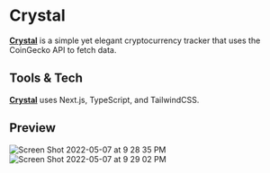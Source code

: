 # Crystal
[**Crystal**](https://crystal-crypto.vercel.app/) is a simple yet elegant cryptocurrency tracker that uses the CoinGecko API to fetch data.

## Tools & Tech
[**Crystal**](https://crystal-crypto.vercel.app/) uses Next.js, TypeScript, and TailwindCSS.

## Preview
![Screen Shot 2022-05-07 at 9 28 35 PM](https://user-images.githubusercontent.com/63752541/167278025-80589402-35f6-493e-979b-210dfbfa3c34.png)
![Screen Shot 2022-05-07 at 9 29 02 PM](https://user-images.githubusercontent.com/63752541/167278026-bbd84e30-74a0-48f0-bef7-842726b7d14f.png)
